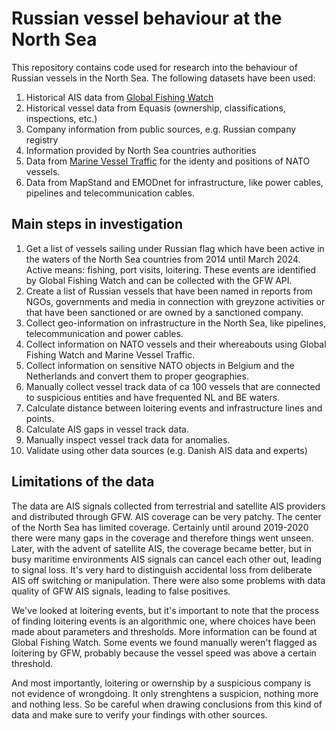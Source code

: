# Russian vessel behaviour at the North Sea

This repository contains code used for research into the behaviour of Russian vessels in the North Sea. The following datasets have been used:

1. Historical AIS data from [Global Fishing Watch](https://globalfishingwatch.org)
2. Historical vessel data from Equasis (ownership, classifications, inspections, etc.)
3. Company information from public sources, e.g. Russian company registry
4. Information provided by North Sea countries authorities
5. Data from [Marine Vessel Traffic](https://www.marinevesseltraffic.com/2013/04/marine-traffic.html) for the identy and positions of NATO vessels.
6. Data from MapStand and EMODnet for infrastructure, like power cables, pipelines and telecommunication cables. 

## Main steps in investigation

1. Get a list of vessels sailing under Russian flag which have been active in the waters of the North Sea countries from 2014 until March 2024. Active means: fishing, port visits, loitering. These events are identified by Global Fishing Watch and can be collected with the GFW API.
2. Create a list of Russian vessels that have been named in reports from NGOs, governments and media in connection with greyzone activities or that have been sanctioned or are owned by a sanctioned company.
3. Collect geo-information on infrastructure in the North Sea, like pipelines, telecommunication and power cables. 
4. Collect information on NATO vessels and their whereabouts using Global Fishing Watch and Marine Vessel Traffic. 
5. Collect information on sensitive NATO objects in Belgium and the Netherlands and convert them to proper geographies. 
6. Manually collect vessel track data of ca 100 vessels that are connected to suspicious entities and have frequented NL and BE waters. 
7. Calculate distance between loitering events and infrastructure lines and points.
8. Calculate AIS gaps in vessel track data.
9. Manually inspect vessel track data for anomalies. 
10. Validate using other data sources (e.g. Danish AIS data and experts)

## Limitations of the data

The data are AIS signals collected from terrestrial and satellite AIS providers and distributed through GFW. AIS coverage can be very patchy. The center of the North Sea has limited coverage. Certainly until around 2019-2020 there were many gaps in the coverage and therefore things went unseen. Later, with the advent of satellite AIS, the coverage became better, but in busy maritime environments AIS signals can cancel each other out, leading to signal loss. It's very hard to distinguish accidental loss from deliberate AIS off switching or manipulation. There were also some problems with data quality of GFW AIS signals, leading to false positives. 

We've looked at loitering events, but it's important to note that the process of finding loitering events is an algorithmic one, where choices have been made about parameters and thresholds. More information can be found at Global Fishing Watch. Some events we found manually weren't flagged as loitering by GFW, probably because the vessel speed was above a certain threshold.

And most importantly, loitering or owernship by a suspicious company is not evidence of wrongdoing. It only strenghtens a suspicion, nothing more and nothing less. So be careful when drawing conclusions from this kind of data and make sure to verify your findings with other sources. 
